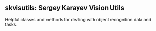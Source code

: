 skvisutils: Sergey Karayev Vision Utils
---

Helpful classes and methods for dealing with object recognition data and tasks.